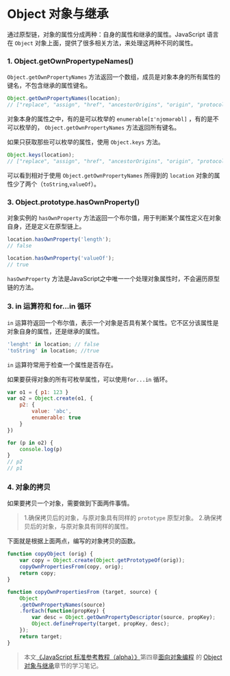 # Object 对象与继承

通过原型链，对象的属性分成两种：自身的属性和继承的属性。JavaScript 语言在 `Object` 对象上面，提供了很多相关方法，来处理这两种不同的属性。


### 1. Object.getOwnPropertypeNames()
`Object.getOwnPropertyNames` 方法返回一个数组，成员是对象本身的所有属性的键名，不包含继承的属性键名。

``` javascript
Object.getOwnPropertyNames(location);
// ["replace", "assign", "href", "ancestorOrigins", "origin", "protocol", "host", "hostname", "port", "pathname", "search", "hash", "reload", "toString", "valueOf"]
```
对象本身的属性之中，有的是可以枚举的 `enumerable[ɪ'njʊmərəbl]` ，有的是不可以枚举的， `Object.getOwnPropertyNames` 方法返回所有键名。

如果只获取那些可以枚举的属性，使用 `Object.keys` 方法。

``` javascript
Object.keys(location);
// ["replace", "assign", "href", "ancestorOrigins", "origin", "protocol", "host", "hostname", "port", "pathname", "search", "hash", "reload"]
```
可以看到相对于使用 `Object.getOwnPropertyNames` 所得到的 `location` 对象的属性少了两个（`toString`,`valueOf`）。


### 3. Object.prototype.hasOwnProperty()
对象实例的 `hasOwnProperty` 方法返回一个布尔值，用于判断某个属性定义在对象自身，还是定义在原型链上。

``` javascript
location.hasOwnProperty('length');
// false

location.hasOwnProperty('valueOf');
// true
```

`hasOwnProperty` 方法是JavaScript之中唯一一个处理对象属性时，不会遍历原型链的方法。


### 3. in 运算符和 for...in 循环

`in` 运算符返回一个布尔值，表示一个对象是否具有某个属性。它不区分该属性是对象自身的属性，还是继承的属性。

``` javascript
'lenght' in location; // false
'toString' in location; //true
```

`in` 运算符常用于检查一个属性是否存在。

如果要获得对象的所有可枚举属性，可以使用`for...in` 循环。

``` javascript
var o1 = { p1: 123 }
var o2 = Object.create(o1, {
	p2: {
		value: 'abc',
		enumerable: true
	}
})

for (p in o2) {
	console.log(p)
}
// p2
// p1
```

### 4. 对象的拷贝

如果要拷贝一个对象，需要做到下面两件事情。
>1.确保拷贝后的对象，与原对象具有同样的 `prototype` 原型对象。
>2.确保拷贝后的对象，与原对象具有同样的属性。

下面就是根据上面两点，编写的对象拷贝的函数。

``` javascript
function copyObject (orig) {
	var copy = Object.create(Object.getPrototypeOf(orig));
	copyOwnPropertiesFrom(copy, orig);
	return copy;
}

function copyOwnPropertiesFrom (target, source) {
	Object
	.getOwnPropertyNames(source)
	.forEach(function(propKey) {
		var desc = Object.getOwnPropertyDescriptor(source, propKey);
		Object.defineProperty(target, propKey, desc);
	});
	return target;
}
```



> 本文[《JavaScript 标准参考教程（alpha）》](http://javascript.ruanyifeng.com)第四章[面向对象编程](http://javascript.ruanyifeng.com/#oop) 的 [ Object 对象与继承](http://javascript.ruanyifeng.com/oop/object.html)章节的学习笔记。

